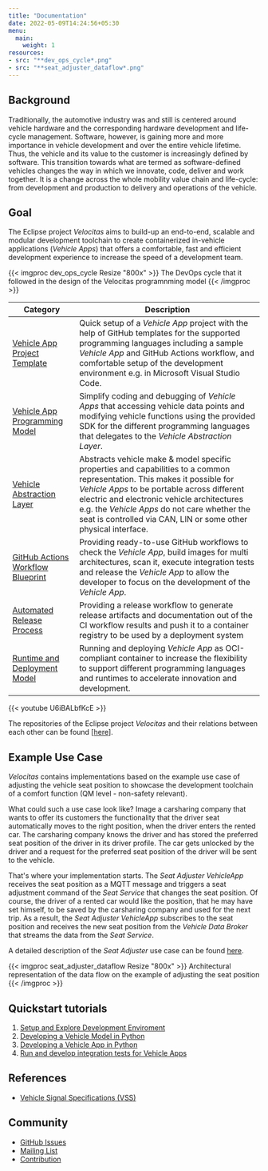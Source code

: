 ```yaml
---
title: "Documentation"
date: 2022-05-09T14:24:56+05:30
menu:
  main:
    weight: 1
resources:
- src: "**dev_ops_cycle*.png"
- src: "**seat_adjuster_dataflow*.png"
---
```


## Background

Traditionally, the automotive industry was and still is centered around vehicle hardware and the corresponding hardware development and life-cycle management. Software, however, is gaining more and more importance in vehicle development and over the entire vehicle lifetime. Thus, the vehicle and its value to the customer is increasingly defined by software. This transition towards what are termed as software-defined vehicles changes the way in which we innovate, code, deliver and work together. It is a change across the whole mobility value chain and life-cycle: from development and production to delivery and operations of the vehicle.

## Goal

The Eclipse project _Velocitas_ aims to build-up an end-to-end, scalable and modular development toolchain to create containerized in-vehicle applications (_Vehicle Apps_) that offers a comfortable, fast and efficient development experience to increase the speed of a development team.

{{< imgproc dev_ops_cycle Resize "800x" >}}
  The DevOps cycle that it followed in the design of the Velocitas programnming model
{{< /imgproc >}}

| Category                                                                                              | Description                                                                                                                                                                                                                                                                                                                   |
| ----------------------------------------------------------------------------------------------------- | ----------------------------------------------------------------------------------------------------------------------------------------------------------------------------------------------------------------------------------------------------------------------------------------------------------------------------- |
| [Vehicle App Project Template](https://github.com/eclipse-velocitas/vehicle-app-python-template) | Quick setup of a _Vehicle App_ project with the help of GitHub templates for the supported programming languages including a sample _Vehicle App_ and GitHub Actions workflow, and comfortable setup of the development environment e.g. in Microsoft Visual Studio Code.                                                     |
| [Vehicle App Programming Model](/docs/development-model.md)                                           | Simplify coding and debugging of _Vehicle Apps_ that accessing vehicle data points and modifying vehicle functions using the provided SDK for the different programming languages that delegates to the _Vehicle Abstraction Layer_.                                                                                          |
| [Vehicle Abstraction Layer](docs/val/README.md)                                                       | Abstracts vehicle make & model specific properties and capabilities to a common representation. This makes it possible for _Vehicle Apps_ to be portable across different electric and electronic vehicle architectures e.g. the _Vehicle Apps_ do not care whether the seat is controlled via CAN, LIN or some other physical interface. |
| [GitHub Actions Workflow Blueprint](/docs/concepts/vehicle_app_releases/#ci-workflow-ciyml)           | Providing ready-to-use GitHub workflows to check the _Vehicle App_, build images for multi architectures, scan it, execute integration tests and release the _Vehicle App_ to allow the developer to focus on the development of the _Vehicle App_.                                                                           |
| [Automated Release Process](/docs/concepts/vehicle_app_releases/#release-workflow-releaseyml)         | Providing a release workflow to generate release artifacts and documentation out of the CI workflow results and push it to a container registry to be used by a deployment system                                                                                                                                             |
| [Runtime and Deployment Model](docs/runtime-deployment-model.md)                                      | Running and deploying _Vehicle App_ as OCI-compliant container to increase the flexibility to support different programming languages and runtimes to accelerate innovation and development.                                                                                                                              |


{{< youtube U6iBALbfKcE >}}

The repositories of the Eclipse project _Velocitas_ and their relations between each other can be found [[here](docs/repository_overview.md)].

## Example Use Case

_Velocitas_ contains implementations based on the example use case of adjusting the vehicle seat position to showcase the development toolchain of a comfort function (QM level - non-safety relevant).

What could such a use case look like? Image a carsharing company that wants to offer its customers the functionality that the driver seat automatically moves to the right position, when the driver enters the rented car. The carsharing company knows the driver and has stored the preferred seat position of the driver in its driver profile. The car gets unlocked by the driver and a request for the preferred seat position of the driver will be sent to the vehicle.

That's where your implementation starts. The _Seat Adjuster VehicleApp_ receives the seat position as a MQTT message and triggers a seat adjustment command of the _Seat Service_ that changes the seat position. Of course, the driver of a rented car would like the position, that he may have set himself, to be saved by the carsharing company and used for the next trip. As a result, the _Seat Adjuster VehicleApp_ subscribes to the seat position and receives the new seat position from the _Vehicle Data Broker_ that streams the data from the _Seat Service_.

A detailed description of the _Seat Adjuster_ use case can be found [here](docs/seat_adjuster_use_case.md).


{{< imgproc seat_adjuster_dataflow Resize "800x" >}}
  Architectural representation of the data flow on the example of adjusting the seat position     
{{< /imgproc >}}

## Quickstart tutorials

1. [Setup and Explore Development Enviroment](/docs/setup_and_explore_development_environment.md)
1. [Developing a Vehicle Model in Python](/docs/python-sdk/tutorial_how_to_create_a_vehicle_model.md)
1. [Developing a Vehicle App in Python](/docs/python-sdk/tutorial_how_to_create_a_vehicle_app.md)
1. [Run and develop integration tests for Vehicle Apps](/docs/integration_tests.md)

## References

- [Vehicle Signal Specifications (VSS)](https://github.com/COVESA/vehicle_signal_specification)

## Community

- [GitHub Issues]()
- [Mailing List](https://accounts.eclipse.org/mailing-list/velocitas-dev)
- [Contribution](/docs/contributing/contribution)

